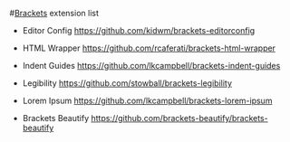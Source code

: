 #[Brackets](http://brackets.io) extension list

- Editor Config
https://github.com/kidwm/brackets-editorconfig

- HTML Wrapper
https://github.com/rcaferati/brackets-html-wrapper

- Indent Guides
https://github.com/lkcampbell/brackets-indent-guides

- Legibility
https://github.com/stowball/brackets-legibility

- Lorem Ipsum
https://github.com/lkcampbell/brackets-lorem-ipsum

- Brackets Beautify
https://github.com/brackets-beautify/brackets-beautify
